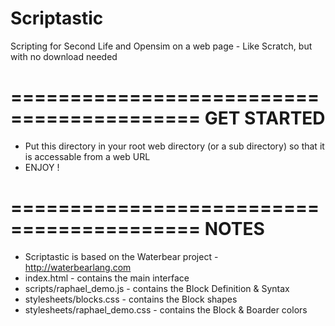 # Scriptastic
Scripting for Second Life and Opensim on a web page - Like Scratch, but with no download needed

==========================================
GET STARTED
==========================================
* Put this directory in your root web directory (or a sub directory) so that it is accessable from a web URL
* ENJOY !

==========================================
NOTES
==========================================
* Scriptastic is based on the Waterbear project - http://waterbearlang.com
* index.html - contains the main interface
* scripts/raphael_demo.js  - contains the Block Definition & Syntax
* stylesheets/blocks.css - contains the Block shapes
* stylesheets/raphael_demo.css  - contains the Block & Boarder colors

